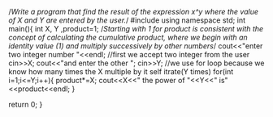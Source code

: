 /*Write a program that find the result of the expression x^y where the value of X and Y are entered by the user.*/
#include <iostream>
using namespace std;
int main(){
int X, Y ,product=1; /*Starting with 1  for product is consistent with the concept of calculating the cumulative product, 
    where we begin with an identity value (1) and multiply successively by other numbers*/
cout<<"enter two integer number "<<endl; //first we accept two integer from the user 
cin>>X;
cout<<"and enter the other ";
cin>>Y;
    //we use for loop because we know how many times the X multiple by it self itrate(Y times) 
for(int i=1;i<=Y;i++){
    product*=X;
    cout<<X<<" the power of "<<Y<<" is"<<product<<endl;
}

return 0;
}
